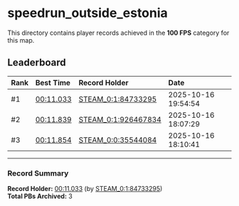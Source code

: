 # speedrun_outside_estonia

This directory contains player records achieved in the **100 FPS** category for this map.

## Leaderboard

| Rank | Best Time | Record Holder | Date                |
| :--- | :-------- | :------------ | :------------------ |
| #1   | [00:11.033](./00011033_STEAM_0_1_84733295_20251016-195454.zip) | [STEAM_0:1:84733295](https://speedrun16.com/profile/STEAM_0:1:84733295)   | 2025-10-16 19:54:54 |
| #2   | [00:11.839](./00011839_STEAM_0_1_926467834_20251016-180729.zip) | [STEAM_0:1:926467834](https://speedrun16.com/profile/STEAM_0:1:926467834)   | 2025-10-16 18:07:29 |
| #3   | [00:11.854](./00011854_STEAM_0_0_35544084_20251016-181041.zip) | [STEAM_0:0:35544084](https://speedrun16.com/profile/STEAM_0:0:35544084)   | 2025-10-16 18:10:41 |

---

### Record Summary
**Record Holder:** [00:11.033](./00011033_STEAM_0_1_84733295_20251016-195454.zip) (by [STEAM_0:1:84733295](https://speedrun16.com/profile/STEAM_0:1:84733295))  
**Total PBs Archived:** 3